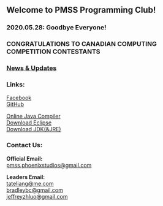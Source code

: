 ## Welcome to PMSS Programming Club!

### 2020.05.28: Goodbye Everyone!

### CONGRATULATIONS TO CANADIAN COMPUTING COMPETITION CONTESTANTS

### [News & Updates](https://pmsscoding.github.io/news)

### Links:<br>

[Facebook](https://www.facebook.com/groups/pmsscoding/)<br>
[GitHub](https://github.com/pmsscoding/pmsscoding.github.io)<br>

[Online Java Compiler](https://www.jdoodle.com/online-java-compiler)<br>
[Download Eclipse](https://www.eclipse.org/downloads/)<br>
[Download JDK(&JRE)](https://www.oracle.com/technetwork/java/javase/downloads/index.html)<br>

### Contact Us:

**Official Email:**<br>
pmss.phoenixstudios@gmail.com

**Leaders Email:**<br>
tateliang@me.com<br>
bradleybc@gmail.com<br>
jeffreyzhluo@gmail.com<br>
